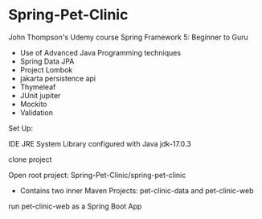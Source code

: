 # Spring-Pet-Clinic


John Thompson's Udemy course Spring Framework 5: Beginner to Guru

* Use of Advanced Java Programming techniques
* Spring Data JPA
* Project Lombok
* jakarta persistence api
* Thymeleaf
* JUnit jupiter
* Mockito
* Validation

Set Up:

IDE JRE System Library configured with Java jdk-17.0.3

clone project

Open root project: Spring-Pet-Clinic/spring-pet-clinic

* Contains two inner Maven Projects: pet-clinic-data and pet-clinic-web

run pet-clinic-web as a Spring Boot App

